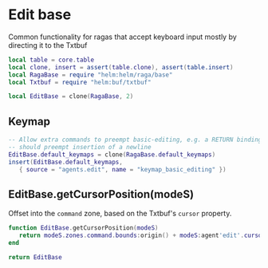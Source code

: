 # Edit base

Common functionality for ragas that accept keyboard input mostly by
directing it to the Txtbuf

```lua
local table = core.table
local clone, insert = assert(table.clone), assert(table.insert)
local RagaBase = require "helm:helm/raga/base"
local Txtbuf = require "helm:buf/txtbuf"
```

```lua
local EditBase = clone(RagaBase, 2)
```


## Keymap

```lua
-- Allow extra commands to preempt basic-editing, e.g. a RETURN binding
-- should preempt insertion of a newline
EditBase.default_keymaps = clone(RagaBase.default_keymaps)
insert(EditBase.default_keymaps,
   { source = "agents.edit", name = "keymap_basic_editing" })
```


## EditBase\.getCursorPosition\(modeS\)

Offset into the `command` zone, based on the Txtbuf's `cursor` property\.

```lua
function EditBase.getCursorPosition(modeS)
   return modeS.zones.command.bounds:origin() + modeS:agent'edit'.cursor - 1
end
```


```lua
return EditBase
```
